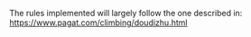 The rules implemented will largely follow the one described in: https://www.pagat.com/climbing/doudizhu.html
